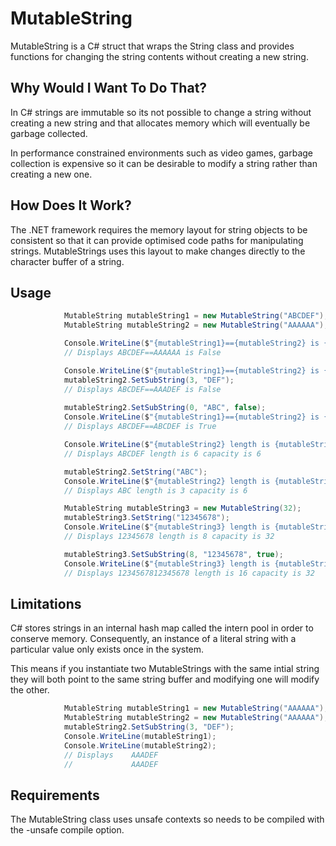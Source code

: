# MutableString

MutableString is a C# struct that wraps the String class and provides functions for changing the string contents without creating a new string.

## Why Would I Want To Do That?

In C# strings are immutable so its not possible to change a string without creating a new string and that allocates memory which will eventually be garbage collected.

In performance constrained environments such as video games, garbage collection is expensive so it can be desirable to modify a string rather than creating a new one.

## How Does It Work?

The .NET framework requires the memory layout for string objects to be consistent so that it can provide optimised code paths for manipulating strings. MutableStrings uses this layout to make changes directly to the character buffer of a string.

## Usage

```csharp
            MutableString mutableString1 = new MutableString("ABCDEF");
            MutableString mutableString2 = new MutableString("AAAAAA");

            Console.WriteLine($"{mutableString1}=={mutableString2} is {mutableString1 == mutableString2}");
            // Displays ABCDEF==AAAAAA is False

            Console.WriteLine($"{mutableString1}=={mutableString2} is {mutableString1 == mutableString2}");
            mutableString2.SetSubString(3, "DEF");
            // Displays ABCDEF==AAADEF is False
          
            mutableString2.SetSubString(0, "ABC", false);
            Console.WriteLine($"{mutableString1}=={mutableString2} is {mutableString1 == mutableString2}");
            // Displays ABCDEF==ABCDEF is True

            Console.WriteLine($"{mutableString2} length is {mutableString2.Length} capacity is {mutableString2.Capacity}");
            // Displays ABCDEF length is 6 capacity is 6

            mutableString2.SetString("ABC");
            Console.WriteLine($"{mutableString2} length is {mutableString2.Length} capacity is {mutableString2.Capacity}");
            // Displays ABC length is 3 capacity is 6

            MutableString mutableString3 = new MutableString(32);
            mutableString3.SetString("12345678");
            Console.WriteLine($"{mutableString3} length is {mutableString3.Length} capacity is {mutableString3.Capacity}");
            // Displays 12345678 length is 8 capacity is 32

            mutableString3.SetSubString(8, "12345678", true);
            Console.WriteLine($"{mutableString3} length is {mutableString3.Length} capacity is {mutableString3.Capacity}");
            // Displays 1234567812345678 length is 16 capacity is 32
```

## Limitations

C# stores strings in an internal hash map called the intern pool in order to conserve memory. Consequently, an instance of a literal string with a particular value only exists once in the system.

This means if you instantiate two MutableStrings with the same intial string they will both point to the same string buffer and modifying one will modify the other.

```csharp
            MutableString mutableString1 = new MutableString("AAAAAA");
            MutableString mutableString2 = new MutableString("AAAAAA");
            mutableString2.SetSubString(3, "DEF");
            Console.WriteLine(mutableString1);
            Console.WriteLine(mutableString2);
            // Displays    AAADEF
            //             AAADEF

```

## Requirements

The MutableString class uses unsafe contexts so needs to be compiled with the -unsafe compile option.
